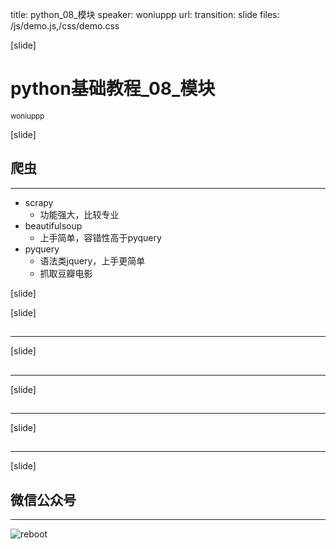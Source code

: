 title: python_08_模块
speaker: woniuppp
url: 
transition: slide
files: /js/demo.js,/css/demo.css


[slide]
# python基础教程_08_模块
<small>woniuppp</small>


[slide]
## 爬虫
----
* scrapy
    - 功能强大，比较专业
* beautifulsoup
    - 上手简单，容错性高于pyquery
* pyquery
    - 语法类jquery，上手更简单
    - 抓取豆瓣电影

[slide]


[slide]
## 
----

[slide]
## 
----

[slide]
##
----

[slide]
##
----




[slide]
## 微信公众号
----
![reboot](/logo.jpg "reboot")
